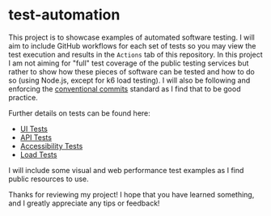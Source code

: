 # test-automation

This project is to showcase examples of automated software testing.
I will aim to include GitHub workflows for each set of tests so you may view
the test execution and results in the `Actions` tab of this repository.
In this project I am not aiming for "full" test coverage of the public testing services
but rather to show how these pieces of software can be tested and how to do so (using Node.js, except for k6 load testing).
I will also be following and enforcing the [conventional commits](https://www.conventionalcommits.org/en/v1.0.0/#summary)
standard as I find that to be good practice.

Further details on tests can be found here:

- [UI Tests](./tests/ui/README.md)
- [API Tests](./tests/api/README.md)
- [Accessibility Tests](./tests/accessibility/README.md)
- [Load Tests](./tests/load/README.md)

I will include some visual and web performance test examples
as I find public resources to use.

Thanks for reviewing my project! I hope that you have learned something,
and I greatly appreciate any tips or feedback!
